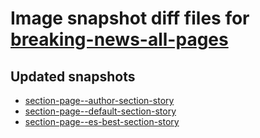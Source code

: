 # Image snapshot diff files for [breaking-news-all-pages](https://github.com/brightsitesconsulting/standard-pwamp/pull/671)

## Updated snapshots
- [section-page--author-section-story](./section-page--author-section-story)
- [section-page--default-section-story](./section-page--default-section-story)
- [section-page--es-best-section-story](./section-page--es-best-section-story)

